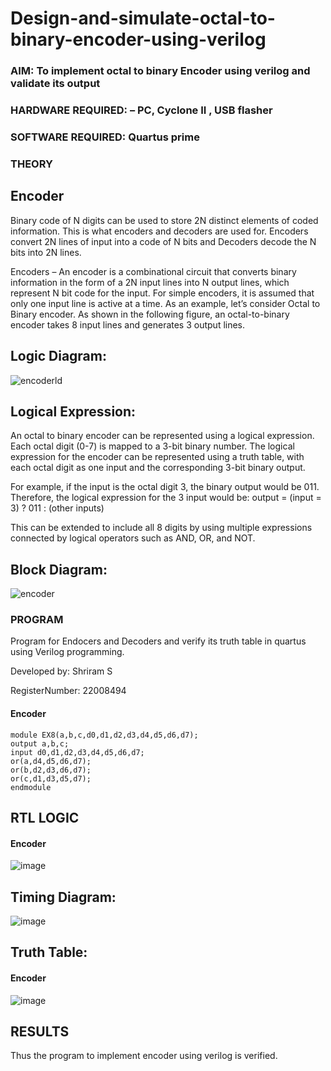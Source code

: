 # Design-and-simulate-octal-to-binary-encoder-using-verilog

### AIM: To implement octal to binary Encoder using verilog and validate its output

### HARDWARE REQUIRED: – PC, Cyclone II , USB flasher

### SOFTWARE REQUIRED: Quartus prime

### THEORY
## Encoder
Binary code of N digits can be used to store 2N distinct elements of coded information. This is what encoders and decoders are used for. Encoders convert 2N lines of input into a code of N bits and Decoders decode the N bits into 2N lines.

Encoders – An encoder is a combinational circuit that converts binary information in the form of a 2N input lines into N output lines, which represent N bit code for the input. For simple encoders, it is assumed that only one input line is active at a time.
As an example, let’s consider Octal to Binary encoder. As shown in the following figure, an octal-to-binary encoder takes 8 input lines and generates 3 output lines.


## Logic Diagram:

![encoderld](https://user-images.githubusercontent.com/117991122/215278894-0e843d21-6a1b-490e-b585-bc32de5e013d.png)

## Logical Expression:
An octal to binary encoder can be represented using a logical expression. Each octal digit (0-7) is mapped to a 3-bit binary number. The logical expression for the encoder can be represented using a truth table, with each octal digit as one input and the corresponding 3-bit binary output.

For example, if the input is the octal digit 3, the binary output would be 011. Therefore, the logical expression for the 3 input would be: output = (input = 3) ? 011 : (other inputs)

This can be extended to include all 8 digits by using multiple expressions connected by logical operators such as AND, OR, and NOT.

## Block Diagram:

![encoder](https://user-images.githubusercontent.com/117991122/215278640-3c911103-d434-4baa-90c2-e98991303e6c.png)

### PROGRAM 


Program for Endocers and Decoders  and verify its truth table in quartus using Verilog programming.

Developed by:  Shriram S

RegisterNumber:  22008494

#### Encoder

```
module EX8(a,b,c,d0,d1,d2,d3,d4,d5,d6,d7);
output a,b,c;
input d0,d1,d2,d3,d4,d5,d6,d7;
or(a,d4,d5,d6,d7);
or(b,d2,d3,d6,d7);
or(c,d1,d3,d5,d7);
endmodule
```

## RTL LOGIC  


#### Encoder

![image](https://user-images.githubusercontent.com/117991122/215281774-baa5ace5-d51a-4147-b58e-f6678d4e7643.png)

## Timing Diagram:

![image](https://user-images.githubusercontent.com/117991122/215281805-ae0134dd-b8a2-4066-a511-1f087e5c1675.png)

## Truth Table:

#### Encoder
![image](https://user-images.githubusercontent.com/117991122/215281844-d2944d41-1331-4a4e-a289-005b897a07cd.png)

## RESULTS
Thus the program to implement encoder using verilog is verified.

 
